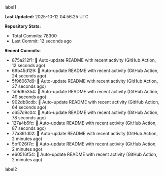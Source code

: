 
label1 
<!-- ACTIVITY_START -->
**Last Updated:** 2025-10-12 04:56:25 UTC

**Repository Stats:**
- Total Commits: 78300
- Last Commit: 12 seconds ago

**Recent Commits:**
- 875a212f1: 🤖 Auto-update README with recent activity (GitHub Action, 12 seconds ago)
- 69b45d129: 🤖 Auto-update README with recent activity (GitHub Action, 24 seconds ago)
- 5f96067d9: 🤖 Auto-update README with recent activity (GitHub Action, 37 seconds ago)
- 1d9d65354: 🤖 Auto-update README with recent activity (GitHub Action, 49 seconds ago)
- 902db8cdb: 🤖 Auto-update README with recent activity (GitHub Action, 64 seconds ago)
- c657c9c04: 🤖 Auto-update README with recent activity (GitHub Action, 78 seconds ago)
- 127a4b6fc: 🤖 Auto-update README with recent activity (GitHub Action, 87 seconds ago)
- 77a361d02: 🤖 Auto-update README with recent activity (GitHub Action, 2 minutes ago)
- 5bf026f7c: 🤖 Auto-update README with recent activity (GitHub Action, 2 minutes ago)
- e60516f54: 🤖 Auto-update README with recent activity (GitHub Action, 2 minutes ago)
<!-- ACTIVITY_END -->

label2
